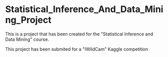 # Statistical_Inference_And_Data_Mining_Project
This is a project that has been created for the "Statistical Inference and Data Mining" course.

This project has been submited for a "IWildCam" Kaggle competition
 
